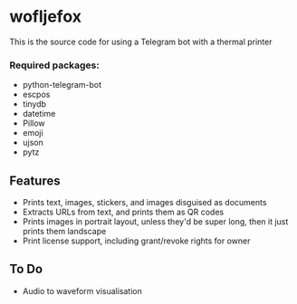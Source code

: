 # wofljefox
This is the source code for using a Telegram bot with a thermal printer

### Required packages:
- python-telegram-bot
- escpos
- tinydb
- datetime
- Pillow
- emoji
- ujson
- pytz


## Features

- Prints text, images, stickers, and images disguised as documents
- Extracts URLs from text, and prints them as QR codes
- Prints images in portrait layout, unless they'd be super long, then it just prints them landscape
- Print license support, including grant/revoke rights for owner

## To Do

- Audio to waveform visualisation